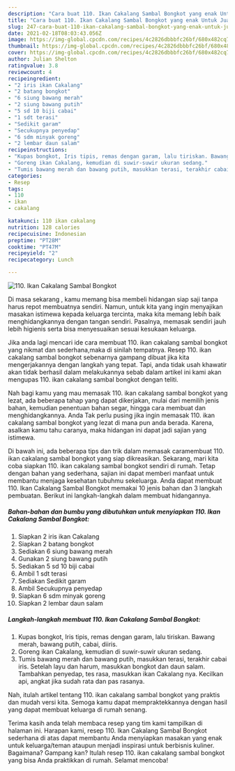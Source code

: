 ```yaml
---
description: "Cara buat 110. Ikan Cakalang Sambal Bongkot yang enak Untuk Jualan"
title: "Cara buat 110. Ikan Cakalang Sambal Bongkot yang enak Untuk Jualan"
slug: 247-cara-buat-110-ikan-cakalang-sambal-bongkot-yang-enak-untuk-jualan
date: 2021-02-18T08:03:43.056Z
image: https://img-global.cpcdn.com/recipes/4c2826dbbbfc26bf/680x482cq70/110-ikan-cakalang-sambal-bongkot-foto-resep-utama.jpg
thumbnail: https://img-global.cpcdn.com/recipes/4c2826dbbbfc26bf/680x482cq70/110-ikan-cakalang-sambal-bongkot-foto-resep-utama.jpg
cover: https://img-global.cpcdn.com/recipes/4c2826dbbbfc26bf/680x482cq70/110-ikan-cakalang-sambal-bongkot-foto-resep-utama.jpg
author: Julian Shelton
ratingvalue: 3.8
reviewcount: 4
recipeingredient:
- "2 iris ikan Cakalang"
- "2 batang bongkot"
- "6 siung bawang merah"
- "2 siung bawang putih"
- "5 sd 10 biji cabai"
- "1 sdt terasi"
- "Sedikit garam"
- "Secukupnya penyedap"
- "6 sdm minyak goreng"
- "2 lembar daun salam"
recipeinstructions:
- "Kupas bongkot, Iris tipis, remas dengan garam, lalu tiriskan. Bawang merah, bawang putih, cabai, diiris."
- "Goreng ikan Cakalang, kemudian di suwir-suwir ukuran sedang."
- "Tumis bawang merah dan bawang putih, masukkan terasi, terakhir cabai iris. Setelah layu dan harum, masukkan bongkot dan daun salam. Tambahkan penyedap, tes rasa, masukkan ikan Cakalang nya. Kecilkan api, angkat jika sudah rata dan pas rasanya."
categories:
- Resep
tags:
- 110
- ikan
- cakalang

katakunci: 110 ikan cakalang 
nutrition: 128 calories
recipecuisine: Indonesian
preptime: "PT28M"
cooktime: "PT47M"
recipeyield: "2"
recipecategory: Lunch

---
```



![110. Ikan Cakalang Sambal Bongkot](https://img-global.cpcdn.com/recipes/4c2826dbbbfc26bf/680x482cq70/110-ikan-cakalang-sambal-bongkot-foto-resep-utama.jpg)

Di masa  sekarang , kamu memang bisa membeli hidangan siap saji tanpa harus repot membuatnya sendiri. Namun, untuk kita yang ingin menyajikan masakan istimewa kepada keluarga tercinta, maka kita memang lebih baik menghidangkannya dengan tangan sendiri. Pasalnya, memasak sendiri jauh lebih higienis serta bisa menyesuaikan sesuai kesukaan keluarga.

Jika anda lagi mencari ide cara membuat 110. ikan cakalang sambal bongkot yang nikmat dan sederhana,maka di sinilah tempatnya. Resep 110. ikan cakalang sambal bongkot  sebenarnya gampang dibuat jika kita mengerjakannya dengan langkah yang tepat. Tapi, anda tidak usah khawatir akan tidak berhasil dalam melakukannya 
sebab dalam artikel ini kami akan mengupas 110. ikan cakalang sambal bongkot dengan teliti.  



Nah bagi kamu yang mau memasak 110. ikan cakalang sambal bongkot yang lezat, ada beberapa tahap yang dapat dikerjakan, mulai dari memilih jenis bahan, kemudian penentuan bahan segar, hingga cara membuat dan menghidangkannya. Anda Tak perlu pusing jika ingin memasak 110. ikan cakalang sambal bongkot yang lezat di mana pun anda berada. Karena, asalkan kamu  tahu caranya, maka hidangan ini dapat jadi sajian yang istimewa.

Di bawah ini, ada beberapa tips dan trik dalam memasak caramembuat 110. ikan cakalang sambal bongkot yang siap dikreasikan. Sekarang, mari kita coba siapkan 110. ikan cakalang sambal bongkot sendiri di rumah. Tetap dengan bahan yang sederhana, sajian ini dapat memberi manfaat untuk membantu menjaga kesehatan tubuhmu sekeluarga. Anda dapat membuat 110. Ikan Cakalang Sambal Bongkot memakai 10 jenis bahan dan 3 langkah pembuatan. Berikut ini langkah-langkah dalam membuat hidangannya.

<!--inarticleads1-->

##### Bahan-bahan dan bumbu yang dibutuhkan untuk menyiapkan 110. Ikan Cakalang Sambal Bongkot:

1. Siapkan 2 iris ikan Cakalang
1. Siapkan 2 batang bongkot
1. Sediakan 6 siung bawang merah
1. Gunakan 2 siung bawang putih
1. Sediakan 5 sd 10 biji cabai
1. Ambil 1 sdt terasi
1. Sediakan Sedikit garam
1. Ambil Secukupnya penyedap
1. Siapkan 6 sdm minyak goreng
1. Siapkan 2 lembar daun salam




<!--inarticleads2-->

##### Langkah-langkah membuat 110. Ikan Cakalang Sambal Bongkot:

1. Kupas bongkot, Iris tipis, remas dengan garam, lalu tiriskan. Bawang merah, bawang putih, cabai, diiris.
1. Goreng ikan Cakalang, kemudian di suwir-suwir ukuran sedang.
1. Tumis bawang merah dan bawang putih, masukkan terasi, terakhir cabai iris. Setelah layu dan harum, masukkan bongkot dan daun salam. Tambahkan penyedap, tes rasa, masukkan ikan Cakalang nya. Kecilkan api, angkat jika sudah rata dan pas rasanya.




Nah, itulah artikel tentang  110. ikan cakalang sambal bongkot  yang praktis dan mudah versi kita. Semoga kamu dapat mempraktekkannya dengan hasil yang dapat membuat keluarga di rumah senang. 

Terima kasih anda telah membaca resep yang tim kami tampilkan di halaman ini. Harapan kami, resep  110. Ikan Cakalang Sambal Bongkot sederhana di atas dapat membantu Anda menyiapkan masakan yang enak untuk keluarga/teman ataupun menjadi inspirasi untuk berbisnis kuliner. Bagaimana? Gampang kan? Itulah resep 110. ikan cakalang sambal bongkot yang bisa Anda praktikkan di rumah. Selamat mencoba!

